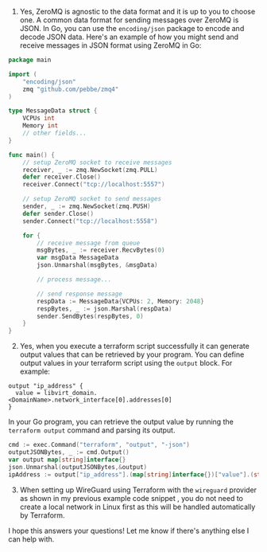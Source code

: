 1. Yes, ZeroMQ is agnostic to the data format and it is up to you to choose one. A common data format for sending messages over ZeroMQ is JSON. In Go, you can use the `encoding/json` package to encode and decode JSON data. Here's an example of how you might send and receive messages in JSON format using ZeroMQ in Go:

```go
package main

import (
    "encoding/json"
    zmq "github.com/pebbe/zmq4"
)

type MessageData struct {
    VCPUs int
    Memory int
    // other fields...
}

func main() {
    // setup ZeroMQ socket to receive messages
    receiver, _ := zmq.NewSocket(zmq.PULL)
    defer receiver.Close()
    receiver.Connect("tcp://localhost:5557")

    // setup ZeroMQ socket to send messages
    sender, _ := zmq.NewSocket(zmq.PUSH)
    defer sender.Close()
    sender.Connect("tcp://localhost:5558")

    for {
        // receive message from queue
        msgBytes, _ := receiver.RecvBytes(0)
        var msgData MessageData
        json.Unmarshal(msgBytes, &msgData)

        // process message...

        // send response message
        respData := MessageData{VCPUs: 2, Memory: 2048}
        respBytes, _ := json.Marshal(respData)
        sender.SendBytes(respBytes, 0)
    }
}
```

2. Yes, when you execute a terraform script successfully it can generate output values that can be retrieved by your program. You can define output values in your terraform script using the `output` block. For example:

```hcl
output "ip_address" {
  value = libvirt_domain.<DomainName>.network_interface[0].addresses[0]
}
```

In your Go program, you can retrieve the output value by running the `terraform output` command and parsing its output.

```go
cmd := exec.Command("terraform", "output", "-json")
outputJSONBytes, _ := cmd.Output()
var output map[string]interface{}
json.Unmarshal(outputJSONBytes,&output)
ipAddress := output["ip_address"].(map[string]interface{})["value"].(string)
```

3. When setting up WireGuard using Terraform with the `wireguard` provider as shown in my previous example code snippet , you do not need to create a local network in Linux first as this will be handled automatically by Terraform.

I hope this answers your questions! Let me know if there's anything else I can help with.